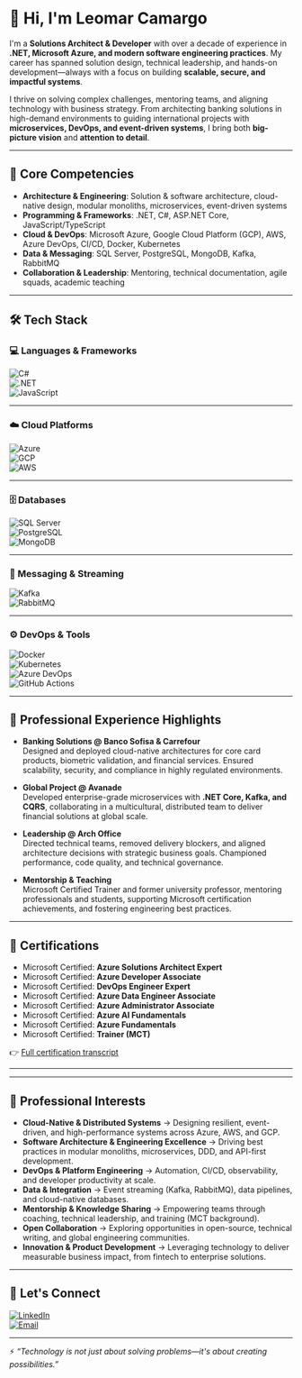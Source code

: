 # 👋 Hi, I'm Leomar Camargo  

I'm a **Solutions Architect & Developer** with over a decade of experience in **.NET, Microsoft Azure, and modern software engineering practices**. My career has spanned solution design, technical leadership, and hands-on development—always with a focus on building **scalable, secure, and impactful systems**.  

I thrive on solving complex challenges, mentoring teams, and aligning technology with business strategy. From architecting banking solutions in high-demand environments to guiding international projects with **microservices, DevOps, and event-driven systems**, I bring both **big-picture vision** and **attention to detail**.  

---

## 🚀 Core Competencies  

- **Architecture & Engineering**: Solution & software architecture, cloud-native design, modular monoliths, microservices, event-driven systems  
- **Programming & Frameworks**: .NET, C#, ASP.NET Core, JavaScript/TypeScript  
- **Cloud & DevOps**: Microsoft Azure, Google Cloud Platform (GCP), AWS, Azure DevOps, CI/CD, Docker, Kubernetes  
- **Data & Messaging**: SQL Server, PostgreSQL, MongoDB, Kafka, RabbitMQ  
- **Collaboration & Leadership**: Mentoring, technical documentation, agile squads, academic teaching  

---

## 🛠️ Tech Stack  

### 💻 Languages & Frameworks  
![C#](https://img.shields.io/badge/C%23-239120?style=for-the-badge&logo=c-sharp&logoColor=white)  
![.NET](https://img.shields.io/badge/.NET-512BD4?style=for-the-badge&logo=dotnet&logoColor=white)  
![JavaScript](https://img.shields.io/badge/JavaScript-F7DF1E?style=for-the-badge&logo=javascript&logoColor=black)  

---

### ☁️ Cloud Platforms  
![Azure](https://img.shields.io/badge/Azure-0078D4?style=for-the-badge&logo=microsoftazure&logoColor=white)  
![GCP](https://img.shields.io/badge/Google%20Cloud-4285F4?style=for-the-badge&logo=googlecloud&logoColor=white)  
![AWS](https://img.shields.io/badge/AWS-FF9900?style=for-the-badge&logo=amazonaws&logoColor=white)  

---

### 🗄️ Databases  
![SQL Server](https://img.shields.io/badge/SQL%20Server-CC2927?style=for-the-badge&logo=microsoftsqlserver&logoColor=white)  
![PostgreSQL](https://img.shields.io/badge/PostgreSQL-4169E1?style=for-the-badge&logo=postgresql&logoColor=white)  
![MongoDB](https://img.shields.io/badge/MongoDB-47A248?style=for-the-badge&logo=mongodb&logoColor=white)  

---

### 🔄 Messaging & Streaming  
![Kafka](https://img.shields.io/badge/Kafka-231F20?style=for-the-badge&logo=apachekafka&logoColor=white)  
![RabbitMQ](https://img.shields.io/badge/RabbitMQ-FF6600?style=for-the-badge&logo=rabbitmq&logoColor=white)  

---

### ⚙️ DevOps & Tools  
![Docker](https://img.shields.io/badge/Docker-2496ED?style=for-the-badge&logo=docker&logoColor=white)  
![Kubernetes](https://img.shields.io/badge/Kubernetes-326CE5?style=for-the-badge&logo=kubernetes&logoColor=white)  
![Azure DevOps](https://img.shields.io/badge/Azure%20DevOps-0078D7?style=for-the-badge&logo=azuredevops&logoColor=white)  
![GitHub Actions](https://img.shields.io/badge/GitHub%20Actions-2088FF?style=for-the-badge&logo=githubactions&logoColor=white)

---

## 🌟 Professional Experience Highlights  

- **Banking Solutions @ Banco Sofisa & Carrefour**  
  Designed and deployed cloud-native architectures for core card products, biometric validation, and financial services. Ensured scalability, security, and compliance in highly regulated environments.  

- **Global Project @ Avanade**  
  Developed enterprise-grade microservices with **.NET Core, Kafka, and CQRS**, collaborating in a multicultural, distributed team to deliver financial solutions at global scale.  

- **Leadership @ Arch Office**  
  Directed technical teams, removed delivery blockers, and aligned architecture decisions with strategic business goals. Championed performance, code quality, and technical governance.  

- **Mentorship & Teaching**  
  Microsoft Certified Trainer and former university professor, mentoring professionals and students, supporting Microsoft certification achievements, and fostering engineering best practices.  

---

## 🏅 Certifications  

- Microsoft Certified: **Azure Solutions Architect Expert**  
- Microsoft Certified: **Azure Developer Associate**  
- Microsoft Certified: **DevOps Engineer Expert**  
- Microsoft Certified: **Azure Data Engineer Associate**  
- Microsoft Certified: **Azure Administrator Associate**  
- Microsoft Certified: **Azure AI Fundamentals**  
- Microsoft Certified: **Azure Fundamentals**  
- Microsoft Certified: **Trainer (MCT)**  

👉 [Full certification transcript](https://learn.microsoft.com/pt-br/users/leomarcamargo/transcript/dl9y3ig518z5mjj)  

---

<!---## 📊 GitHub Stats  

![Leomar's GitHub stats](https://github-readme-stats.vercel.app/api?username=leomarcamargo&show_icons=true&theme=tokyonight)  
![Top Langs](https://github-readme-stats.vercel.app/api/top-langs/?username=leomarcamargo&layout=compact&theme=tokyonight)  --->

---

## 🎯 Professional Interests  

- **Cloud-Native & Distributed Systems** → Designing resilient, event-driven, and high-performance systems across Azure, AWS, and GCP.  
- **Software Architecture & Engineering Excellence** → Driving best practices in modular monoliths, microservices, DDD, and API-first development.  
- **DevOps & Platform Engineering** → Automation, CI/CD, observability, and developer productivity at scale.  
- **Data & Integration** → Event streaming (Kafka, RabbitMQ), data pipelines, and cloud-native databases.  
- **Mentorship & Knowledge Sharing** → Empowering teams through coaching, technical leadership, and training (MCT background).  
- **Open Collaboration** → Exploring opportunities in open-source, technical writing, and global engineering communities.  
- **Innovation & Product Development** → Leveraging technology to deliver measurable business impact, from fintech to enterprise solutions.  

---

## 🤝 Let's Connect  

[![LinkedIn](https://img.shields.io/badge/LinkedIn-0A66C2?style=for-the-badge&logo=linkedin&logoColor=white)](https://www.linkedin.com/in/leomarcamargodesouza)  
[![Email](https://img.shields.io/badge/Email-0078D4?style=for-the-badge&logo=gmail&logoColor=white)](mailto:leomarcamargodesouza@gmail.com)  

---

⚡ *“Technology is not just about solving problems—it's about creating possibilities.”*  
